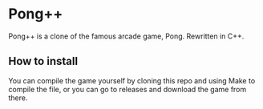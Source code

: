 # Pong++
Pong++ is a clone of the famous arcade game, Pong. Rewritten in C++.

## How to install
You can compile the game yourself by cloning this repo and using Make to compile the file, or you can go to releases and download the game from there.

